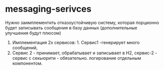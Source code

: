 # messaging-serivces
Нужно заимплементить отказоустойчивую систему, которая порционно будет записывать сообщения в базу данных (дополнительные улучшения будут плюсом)
1. Имплементация 2х сервисов: 1. Сервис1 -генерирует много сообщений,  
2. Сервис 2 - принимает, обрабатывает и записывает в Н2, сервис-2 - сервис с секьюрити - обязательно. 
логирование отдельным компонентом.
